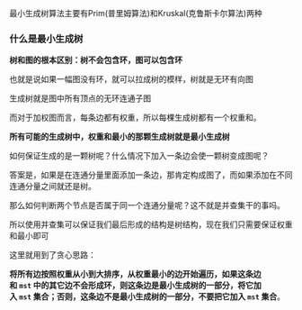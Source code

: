 最小生成树算法主要有Prim(普里姆算法)和Kruskal(克鲁斯卡尔算法)两种

### 什么是最小生成树
**树和图的根本区别：树不会包含环，图可以包含环**

也就是说如果一幅图没有环，就可以拉成树的模样，树就是无环有向图

生成树就是图中所有顶点的无环连通子图

而对于加权图而言，每条边都有权重，所以每棵生成树都有一个权重和。

**所有可能的生成树中，权重和最小的那颗生成树就是最小生成树**

如何保证生成的是一颗树呢？什么情况下加入一条边会使一颗树变成图呢？

答案是，如果是在连通分量里面添加一条边，那肯定构成图了，而如果添加在不同连通分量之间就还是树。

那么如何判断两个节点是否属于同一个连通分量呢？这不就是并查集干的事吗。

所以使用并查集可以保证我们最后形成的结构是树结构，现在我们只需要保证权重和最小即可

这里就用到了贪心思路：

**将所有边按照权重从小到大排序，从权重最小的边开始遍历，如果这条边和 `mst` 中的其它边不会形成环，则这条边是最小生成树的一部分，将它加入 `mst` 集合；否则，这条边不是最小生成树的一部分，不要把它加入 `mst` 集合**。